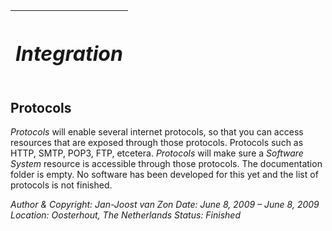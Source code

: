 ﻿|<h1>***Integration***</h1>|
| :- |
## **Protocols**
*Protocols* will enable several internet protocols, so that you can access resources that are exposed through those protocols. Protocols such as HTTP, SMTP, POP3, FTP, etcetera. *Protocols* will make sure a *Software System* resource is accessible through those protocols. The documentation folder is empty. No software has been developed for this yet and the list of protocols is not finished.


*Author & Copyright: Jan-Joost van Zon        Date: June 8, 2009 – June 8, 2009        Location: Oosterhout, The Netherlands        Status: Finished*

